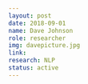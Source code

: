 ```yaml
---
layout: post
date: 2018-09-01
name: Dave Johnson
role: researcher
img: davepicture.jpg
link: 
research: NLP
status: active
---
```

